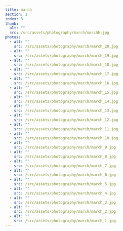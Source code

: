```yaml
---
title: march
section: 1
index: 3
thumb:
  alt: ""
  src: /src/assets/photography/march/marchh.jpg
photos:
  - alt: ""
    src: /src/assets/photography/march/march_20.jpg
  - alt: ""
    src: /src/assets/photography/march/march_19.jpg
  - alt: ""
    src: /src/assets/photography/march/march_18.jpg
  - alt: ""
    src: /src/assets/photography/march/march_17.jpg
  - alt: ""
    src: /src/assets/photography/march/march_16.jpg
  - alt: ""
    src: /src/assets/photography/march/march_15.jpg
  - alt: ""
    src: /src/assets/photography/march/march_14.jpg
  - alt: ""
    src: /src/assets/photography/march/march_13.jpg
  - alt: ""
    src: /src/assets/photography/march/march_12.jpg
  - alt: ""
    src: /src/assets/photography/march/march_11.jpg
  - alt: ""
    src: /src/assets/photography/march/march_10.jpg
  - alt: ""
    src: /src/assets/photography/march/march_9.jpg
  - alt: ""
    src: /src/assets/photography/march/march_8.jpg
  - alt: ""
    src: /src/assets/photography/march/march_7.jpg
  - alt: ""
    src: /src/assets/photography/march/march_6.jpg
  - alt: ""
    src: /src/assets/photography/march/march_5.jpg
  - alt: ""
    src: /src/assets/photography/march/march_4.jpg
  - alt: ""
    src: /src/assets/photography/march/march_3.jpg
  - alt: ""
    src: /src/assets/photography/march/march_2.jpg
  - alt: ""
    src: /src/assets/photography/march/march_1.jpg
---
```

